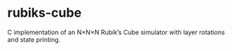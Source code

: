 # rubiks-cube
C implementation of an N×N×N Rubik’s Cube simulator with layer rotations and state printing.
